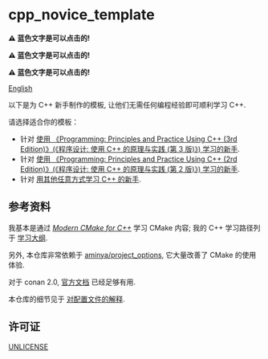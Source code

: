 # cpp_novice_template

**:warning: 蓝色文字是可以点击的!**

**:warning: 蓝色文字是可以点击的!**

**:warning: 蓝色文字是可以点击的!**

[English](README.md)

以下是为 C++ 新手制作的模板, 让他们无需任何编程经验即可顺利学习 C++.

请选择适合你的模板：

- 针对 [使用 《Programming: Principles and Practice Using C++ (3rd Edition)》(《程序设计: 使用 C++ 的原理与实践 (第 3 版)》) 学习的新手](https://github.com/FeignClaims/cpp_novice_template/tree/ppp3).
- 针对 [使用 《Programming: Principles and Practice Using C++ (2rd Edition)》(《程序设计: 使用 C++ 的原理与实践 (第 2 版)》) 学习的新手](https://github.com/FeignClaims/cpp_novice_template/tree/ppp2).
- 针对 [用其他任意方式学习 C++ 的新手](https://github.com/FeignClaims/cpp_novice_template/tree/ordinary).

## 参考资料

我基本是通过 [*Modern CMake for C++*](https://github.com/PacktPublishing/Modern-CMake-for-Cpp) 学习 CMake 内容; 我的 C++ 学习路径列于 [学习大纲](https://question-board.readthedocs.io/learning_map/main.html).

另外, 本仓库非常依赖于 [aminya/project_options](https://github.com/aminya/project_options), 它大量改善了 CMake 的使用体验.

对于 conan 2.0, [官方文档](https://docs.conan.io/2.0/index.html) 已经足够有用.

本仓库的细节见于 [对配置文件的解释](https://vscode-cpp-starter.readthedocs.io/appendix/explain.html).

## 许可证

[UNLICENSE](UNLICENSE)
